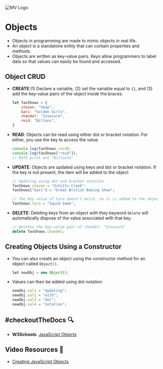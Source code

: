 ![MV Logo](../../../logo.jpg)

# Objects 
- Objects in programming are made to mimic objects in real life.
- An object is a standalone entity that can contain properties and methods.
- Objects are written as key-value pairs. Keys allow programmers to label data so that values can easily be found and accessed.

## Object CRUD
- **CREATE**:(1) Declare a variable, (2) set the variable equal to `{}`, and (3) add the key-value pairs of the object inside the braces. 

    ```javascript
    let favShows = {
        steven: "Veep",
        kari: "Golden Girls",
        chandel: "Insecure",
        reid: "Billons",
    }
    ```
- **READ**: Objects can be read using either dot or bracket notation. For either, you use the key to access the value.

    ```javascript
    console.log(favShows.reid);
    console.log(favShows["reid"]);
    // Both print out "Billions"
    ```

- **UPDATE**: Objects are updated using keys and dot or bracket notation. If the key is not present, the item will be added to the object

    ```javascript
    // Updating using dot and bracket notation
    favShows.steven = "Schitts Creek";
    favShows["kari"] = "Great British Baking Show";

    // The key value of tyra doesn't exist, so it is added to the object with the corresponding value
    favShows.tyra = "Squid Game";
    ```

- **DELETE**: Deleting keys from an object with they keyword `delete` will automatically dispose of the value associated with that key.

    ```javascript
    // Deletes the key-value pair of chandel: "Insecure"
    delete favShows.chandel;
    ```

## Creating Objects Using a Constructor
- You can also create an object using the constructor method for an object called `Object()`.

    ```javascript
    let newObj = new Object();
    ```

- Values can then be added using dot notation

    ```javascript
    newObj.val1 = "Updating";
    newObj.val2 = "with";
    newObj.val3 = "dot";
    newObj.val4 = "notation";
    ```

## #checkoutTheDocs 🔍
- **W3Schools**: [JavaScript Objects](https://www.w3schools.com/js/js_objects.asp)

## Video Resources 🎥
- [Creating JavaScript Objects](https://www.youtube.com/watch?v=4uVwGw317QM)